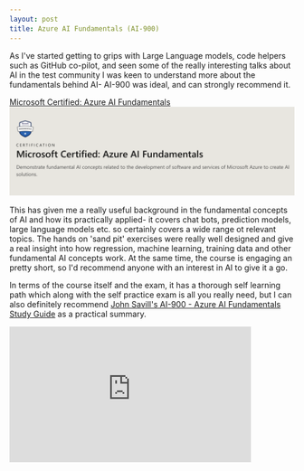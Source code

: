 ```yaml
---
layout: post
title: Azure AI Fundamentals (AI-900)
---
```


As I've started getting to grips with Large Language models, code helpers such as GitHub co-pilot, and seen some of the really interesting talks about AI in the test community I was keen to understand more about the fundamentals behind AI- AI-900 was ideal, and can strongly recommend it.

[Microsoft Certified: Azure AI Fundamentals](https://learn.microsoft.com/en-us/credentials/certifications/azure-ai-fundamentals/?practice-assessment-type=certification)
![Microsoft AI Fundamentals](/images/AI900.png)

This has given me a really useful background in the fundamental concepts of AI and how its practically applied- it covers chat bots, prediction models, large language models etc. so certainly covers a wide range ot relevant topics. The hands on 'sand pit' exercises were really well designed and give a real insight into how regression, machine learning, training data and other fundamental AI concepts work. At the same time, the course is engaging an pretty short, so I'd recommend anyone with an interest in AI to give it a go.

In terms of the course itself and the exam, it has a thorough self learning path which along with the self practice exam is all you really need, but I can also definitely recommend [John Savill's AI-900 - Azure AI Fundamentals Study Guide](https://www.youtube.com/watch?v=E9aarWMLJw0) as a practical summary.

<iframe width="427" height="240" src="https://www.youtube.com/watch?v=E9aarWMLJw0" title="AI-900 Azure AI Fundamentals" frameborder="0" allow="accelerometer; autoplay; clipboard-write; encrypted-media; gyroscope; picture-in-picture; web-share" referrerpolicy="strict-origin-when-cross-origin" allowfullscreen></iframe>
